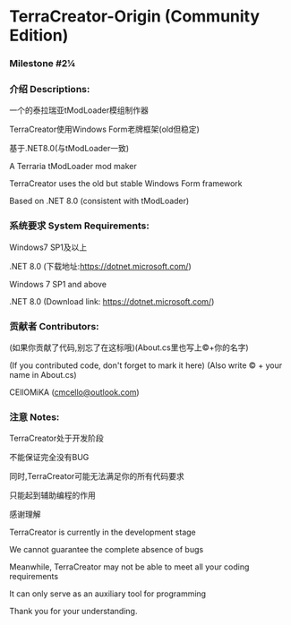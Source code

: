 # TerraCreator-Origin (Community Edition)

### Milestone #2¼

### 介绍 Descriptions:

一个的泰拉瑞亚tModLoader模组制作器

TerraCreator使用Windows Form老牌框架(old但稳定)

基于.NET8.0(与tModLoader一致)

A Terraria tModLoader mod maker

TerraCreator uses the old but stable Windows Form framework

Based on .NET 8.0 (consistent with tModLoader)

### 系统要求 System Requirements:

Windows7 SP1及以上

.NET 8.0  (下载地址:https://dotnet.microsoft.com/)

Windows 7 SP1 and above

.NET 8.0 (Download link: https://dotnet.microsoft.com/)

### 贡献者 Contributors:

(如果你贡献了代码,别忘了在这标哦)(About.cs里也写上©+你的名字)

(If you contributed code, don't forget to mark it here) (Also write © + your name in About.cs)

CEllOMiKA (cmcello@outlook.com)

### 注意 Notes:

TerraCreator处于开发阶段

不能保证完全没有BUG

同时,TerraCreator可能无法满足你的所有代码要求

只能起到辅助编程的作用 

感谢理解

TerraCreator is currently in the development stage

We cannot guarantee the complete absence of bugs

Meanwhile, TerraCreator may not be able to meet all your coding requirements

It can only serve as an auxiliary tool for programming

Thank you for your understanding.

